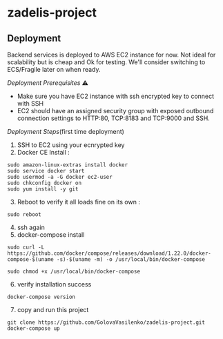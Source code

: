 # zadelis-project

## Deployment

Backend services is deployed to AWS EC2 instance for now. Not ideal for scalability but is cheap and Ok for testing. We'll consider switching to ECS/Fragile later on when ready.

*Deployment Prerequisites* ⚠️
* Make sure you have EC2 instance with ssh encrypted key to connect with SSH
* EC2 should have an assigned security group with exposed outbound connection settings to HTTP:80, TCP:8183 and TCP:9000 and SSH.

*Deployment Steps*(first time deployment)
1. SSH to EC2 using your ecnrypted key
2. Docker CE Install : 
```
sudo amazon-linux-extras install docker
sudo service docker start
sudo usermod -a -G docker ec2-user
sudo chkconfig docker on
sudo yum install -y git
```
3. Reboot to verify it all loads fine on its own :
```
sudo reboot
```
4. ssh again
5. docker-compose install
```
sudo curl -L https://github.com/docker/compose/releases/download/1.22.0/docker-compose-$(uname -s)-$(uname -m) -o /usr/local/bin/docker-compose

sudo chmod +x /usr/local/bin/docker-compose
```
6. verify installation success
```
docker-compose version
```
7. copy and run this project
```
git clone https://github.com/GolovaVasilenko/zadelis-project.git
docker-compose up
```
